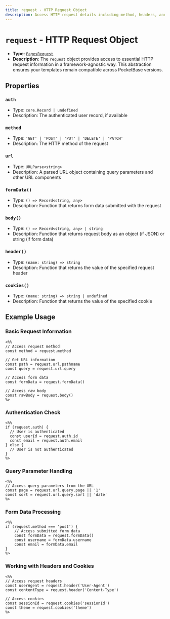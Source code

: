 ```yaml
---
title: request - HTTP Request Object
description: Access HTTP request details including method, headers, and query parameters in PocketPages templates.
---
```


# `request` - HTTP Request Object

- **Type**: [`PagesRequest`](https://github.com/benallfree/pocketpages/blob/main/src/lib/pages/index.ts#L6-L12)
- **Description**: The `request` object provides access to essential HTTP request information in a framework-agnostic way. This abstraction ensures your templates remain compatible across PocketBase versions.

## Properties

### `auth`

- Type: `core.Record | undefined`
- Description: The authenticated user record, if available

### `method`

- Type: `'GET' | 'POST' | 'PUT' | 'DELETE' | 'PATCH'`
- Description: The HTTP method of the request

### `url`

- Type: `URLParse<string>`
- Description: A parsed URL object containing query parameters and other URL components

### `formData()`

- Type: `() => Record<string, any>`
- Description: Function that returns form data submitted with the request

### `body()`

- Type: `() => Record<string, any> | string`
- Description: Function that returns request body as an object (if JSON) or string (if form data)

### `header()`

- Type: `(name: string) => string`
- Description: Function that returns the value of the specified request header

### `cookies()`

- Type: `(name: string) => string | undefined`
- Description: Function that returns the value of the specified cookie

## Example Usage

### Basic Request Information

```ejs
<%%
// Access request method
const method = request.method

// Get URL information
const path = request.url.pathname
const query = request.url.query

// Access form data
const formData = request.formData()

// Access raw body
const rawBody = request.body()
%>
```

### Authentication Check

```ejs
<%%
if (request.auth) {
  // User is authenticated
  const userId = request.auth.id
  const email = request.auth.email
} else {
  // User is not authenticated
}
%>
```

### Query Parameter Handling

```ejs
<%%
// Access query parameters from the URL
const page = request.url.query.page || '1'
const sort = request.url.query.sort || 'date'
%>
```

### Form Data Processing

```ejs
<%%
if (request.method === 'post') {
    // Access submitted form data
    const formData = request.formData()
    const username = formData.username
    const email = formData.email
}
%>
```

### Working with Headers and Cookies

```ejs
<%%
// Access request headers
const userAgent = request.header('User-Agent')
const contentType = request.header('Content-Type')

// Access cookies
const sessionId = request.cookies('sessionId')
const theme = request.cookies('theme')
%>
```
